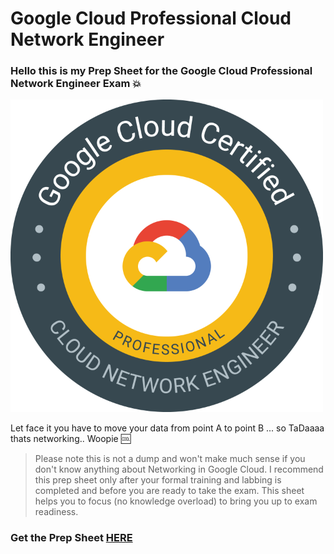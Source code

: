 # Google Cloud Professional Cloud Network Engineer

### Hello this is my Prep Sheet for the Google Cloud Professional Network Engineer Exam :boom:

![GCP Net](images/GCPnet.png)


Let face it you have to move your data from point A to point B ... so TaDaaaa thats networking.. Woopie :cool:
&nbsp;
&nbsp;

> Please note this is not a dump and won't make much sense if you don't know anything about Networking in Google Cloud. I recommend this prep sheet only after your formal training and labbing is completed and before you are ready to take the exam. This sheet helps you to focus (no knowledge overload) to bring you up to exam readiness. 


### Get the Prep Sheet [HERE](https://drive.google.com/file/d/1wcIzflC-Zc10izmQWauYmu-JZnO5QzLc/view)
